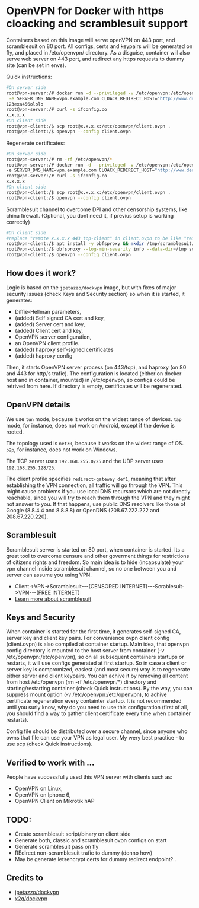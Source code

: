 # OpenVPN for Docker with https cloacking and scramblesuit support

Containers based on this image will serve openVPN on 443 port, and scramblesuit on 80 port.
All configs, certs and keypairs will be generated on fly, and placed in /etc/openvpn/ directory.
As a disguise, container will also serve web server on 443 port, and redirect any https requests to dummy site (can be set in envs).

Quick instructions:

```bash
#On server side
root@vpn-server:/# docker run -d --privileged -v /etc/openvpn:/etc/openvpn -p 443:443/tcp -p80:80  papko26/dockvpn \
 -e SERVER_DNS_NAME=vpn.example.com CLOACK_REDIRECT_HOST="http://www.deere.com"
123exa456ololo
root@vpn-server:/# curl -s ifconfig.co
x.x.x.x
#On client side
root@vpn-client:/$ scp root@x.x.x.x:/etc/openvpn/client.ovpn .
root@vpn-client:/$ openvpn --config client.ovpn
```

Regenerate certificates:
```bash
#On server side
root@vpn-server:/# rm -rf /etc/openvpn/*
root@vpn-server:/# docker run -d --privileged -v /etc/openvpn:/etc/openvpn -p 443:443/tcp -p80:80  papko26/dockvpn \
-e SERVER_DNS_NAME=vpn.example.com CLOACK_REDIRECT_HOST="http://www.deere.com"
root@vpn-server:/# curl -s ifconfig.co
x.x.x.x
#On client side
root@vpn-client:/$ scp root@x.x.x.x:/etc/openvpn/client.ovpn .
root@vpn-client:/$ openvpn --config client.ovpn
```
Scramblesuit channel to overcome DPI and other censorship systems, like china firewall. (Optional, you dont need it, if previus setup is working correctly)
```bash
#On client side
#replace "remote x.x.x.x 443 tcp-client" in client.ovpn to be like "remote 127.0.0.1 2626 tcp-client"
root@vpn-client:/$ apt install -y obfsproxy && mkdir /tmp/scramblesuit/
root@vpn-client:/$ obfsproxy --log-min-severity info --data-dir=/tmp scramblesuit --password KJHVGS2PJVHECRC2J5JFGT2TIFKDCMRS  --dest x.x.x.x:80 client 127.0.0.1:2626 &
root@vpn-client:/$ openvpn --config client.ovpn
```

## How does it work?

Logic is based on the `jpetazzo/dockvpn` image, but with fixes of major security issues (check Keys and Security section) so when it is started, it generates:

- Diffie-Hellman parameters,
- (added) Self signed CA cert and key,
- (added) Server cert and key,
- (added) Client cert and key,
- OpenVPN server configuration,
- an OpenVPN client profile.
- (added) haproxy self-signed certificates
- (added) haproxy config

Then, it starts OpenVPN server process (on 443/tcp), and haproxy (on 80 and 443 for http/s trafic).
The configuration is located (either on docker host and in container, mounted) in /etc/openvpn, so configs could be retrived from here. If directory is empty, certificates will be regenerated.

## OpenVPN details

We use `tun` mode, because it works on the widest range of devices.
`tap` mode, for instance, does not work on Android, except if the device
is rooted.

The topology used is `net30`, because it works on the widest range of OS.
`p2p`, for instance, does not work on Windows.

The TCP server uses `192.168.255.0/25` and the UDP server uses
`192.168.255.128/25`.

The client profile specifies `redirect-gateway def1`, meaning that after
establishing the VPN connection, all traffic will go through the VPN.
This might cause problems if you use local DNS recursors which are not
directly reachable, since you will try to reach them through the VPN
and they might not answer to you. If that happens, use public DNS
resolvers like those of Google (8.8.4.4 and 8.8.8.8) or OpenDNS
(208.67.222.222 and 208.67.220.220).

## Scramblesuit
Scramblesuit server is started on 80 port, when container is started. Its a great tool to overcome censure and other goverment things for restrictions of citizens rights and freedom.
So main idea is to hide (incapsulate) your vpn channel inside scramblesuit channel, so no one between you and server can assume you using VPN.
- Client->VPN->Scramblesuit---(CENSORED INTERNET)---Scrablesuit->VPN---(FREE INTERNET)
- [Learn more about scramblesuit](https://www.cs.kau.se/philwint/scramblesuit/)

## Keys and Security

When container is started for the first time, it generates self-signed CA, server key and client key pairs. For convenience ovpn client config (client.ovpn) is also compiled at container startup. Main idea, that openvpn config directory is mounted to the host server from container (-v /etc/openvpn:/etc/openvpn), so on all subsequent containers startups or restarts, it will use configs generated at first startup. So in case a client or server key is compromized, easiest (and most secure) way is to regenerate either server and client keypairs. You can achive it by removing all content from host /etc/openvpn (rm -rf /etc/openvpn/*) directory and starting/restarting container (check Quick instructions).
By the way, you can suppress mount option (-v /etc/openvpn:/etc/openvpn), to achive certificate regeneration every containter startup. It is not recommended until you surly know, why do you need to use this configuration (first of all, you should find a way to gather client certificate every time when container restarts).

Config file should be distributed over a secure channel, since anyone who owns that file can use your VPN as legal user. My wery best practice - to use scp (check Quick instructions).

## Verified to work with ...

People have successfully used this VPN server with clients such as:

- OpenVPN on Linux,
- OpenVPN on Iphone 6,
- OpenVPN Client on Mikrotik hAP

## TODO:
- Create scramblesuit script/binary on client side
- Generate both, classic and scramblesuit ovpn configs on start
- Generate scramblesuit pass on fly
- REdirect non-scramblesuit trafic to dummy (donno how)
- May be generate letsencrypt certs for dummy redirect endpoint?..


## Credits to 
- [jpetazzo/dockvpn](https://github.com/jpetazzo/dockvpn)
- [x2q/dockvpn](https://github.com/x2q/dockvpn)
